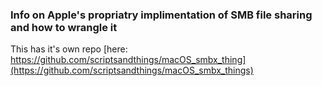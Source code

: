 ### Info on Apple's propriatry implimentation of SMB file sharing and how to wrangle it

This has it's own repo [here: https://github.com/scriptsandthings/macOS_smbx_thing](https://github.com/scriptsandthings/macOS_smbx_things)
